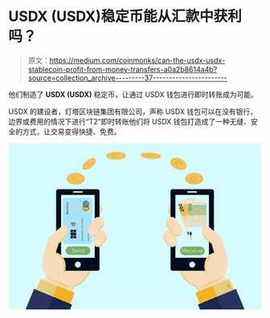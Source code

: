 # USDX (USDX)稳定币能从汇款中获利吗？

> 原文：<https://medium.com/coinmonks/can-the-usdx-usdx-stablecoin-profit-from-money-transfers-a0a2b8614a4b?source=collection_archive---------37----------------------->

他们制造了 **USDX (USDX)** 稳定币，让通过 USDX 钱包进行即时转账成为可能。

USDX 的建设者，灯塔区块链集团有限公司，声称 USDX 钱包可以在没有银行，边界或费用的情况下进行“T2”即时转账他们将 USDX 钱包打造成了一种无缝、安全的方式，让交易变得快捷、免费。

![](img/80f3b9f7d5d6ae6da5f2d4efc0dcc9c1.png)